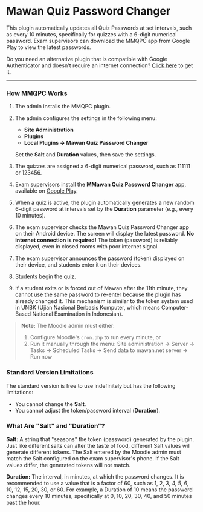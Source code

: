 # Mawan Quiz Password Changer

This plugin automatically updates all Quiz Passwords at set intervals, such as every 10 minutes, specifically for quizzes with a 6-digit numerical password. Exam supervisors can download the MMQPC app from Google Play to view the latest passwords.

Do you need an alternative plugin that is compatible with Google Authenticator and doesn't require an internet connection? [Click here](https://www.mmqpc.mawan.net/2fa/) to get it.

---

### How MMQPC Works

1. The admin installs the MMQPC plugin.
2. The admin configures the settings in the following menu:
   * **Site Administration**
   * **Plugins**
   * **Local Plugins → Mawan Quiz Password Changer**

   Set the **Salt** and **Duration** values, then save the settings.
3. The quizzes are assigned a 6-digit numerical password, such as 111111 or 123456.
4. Exam supervisors install the **MMawan Quiz Password Changer** app, available on [Google Play](https://play.google.com/store/apps/details?id=appinventor.ai_mawan911.MMQPC).
5. When a quiz is active, the plugin automatically generates a new random 6-digit password at intervals set by the **Duration** parameter (e.g., every 10 minutes).
6. The exam supervisor checks the Mawan Quiz Password Changer app on their Android device. The screen will display the latest password. **No internet connection is required!** The token (password) is reliably displayed, even in closed rooms with poor internet signal.
7. The exam supervisor announces the password (token) displayed on their device, and students enter it on their devices.
8. Students begin the quiz.
9. If a student exits or is forced out of Mawan after the 11th minute, they cannot use the same password to re-enter because the plugin has already changed it. This mechanism is similar to the token system used in UNBK (Ujian Nasional Berbasis Komputer, which means Computer-Based National Examination in Indonesian).

> **Note:**
> The Moodle admin must either:
> 1. Configure Moodle's `cron.php` to run every minute, or
> 2. Run it manually through the menu: Site administration → Server → Tasks → Scheduled Tasks → Send data to mawan.net server → Run now

### Standard Version Limitations

The standard version is free to use indefinitely but has the following limitations:

* You cannot change the **Salt**.
* You cannot adjust the token/password interval (**Duration**).

### What Are "Salt" and "Duration"?

**Salt:** A string that "seasons" the token (password) generated by the plugin. Just like different salts can alter the taste of food, different Salt values will generate different tokens. The Salt entered by the Moodle admin must match the Salt configured on the exam supervisor's phone. If the Salt values differ, the generated tokens will not match.

**Duration:** The interval, in minutes, at which the password changes. It is recommended to use a value that is a factor of 60, such as 1, 2, 3, 4, 5, 6, 10, 12, 15, 20, 30, or 60. For example, a Duration of 10 means the password changes every 10 minutes, specifically at 0, 10, 20, 30, 40, and 50 minutes past the hour.
